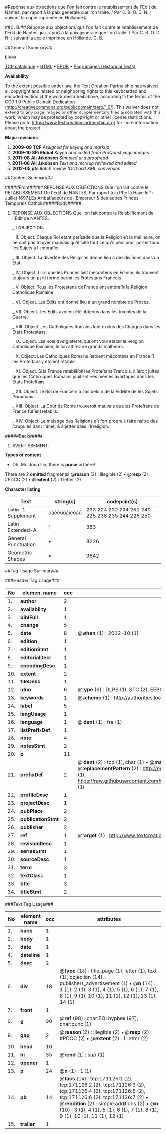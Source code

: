 #Réponse aux objections que l'on fait contre le retablissement de l'Edit de Nantes, par raport à la paix generale que l'on traite. / Par C. B. O. D. N. ; suivant la copie imprimée en Hollande.#

##C. B.##
Réponse aux objections que l'on fait contre le retablissement de l'Edit de Nantes, par raport à la paix generale que l'on traite. / Par C. B. O. D. N. ; suivant la copie imprimée en Hollande.
C. B.

##General Summary##

**Links**

[TCP catalogue](http://www.ota.ox.ac.uk/tcp/)  • 
[HTML](http://tei.it.ox.ac.uk/tcp/Texts-HTML/free/A77/A77489.html)  • 
[EPUB](http://tei.it.ox.ac.uk/tcp/Texts-EPUB/free/A77/A77489.epub) • 
[Page images (Historical Texts)](https://historicaltexts.jisc.ac.uk/eebo-45097506e)

**Availability**

To the extent possible under law, the Text Creation Partnership has waived all copyright and related or neighboring rights to this keyboarded and encoded edition of the work described above, according to the terms of the CC0 1.0 Public Domain Dedication (http://creativecommons.org/publicdomain/zero/1.0/). This waiver does not extend to any page images or other supplementary files associated with this work, which may be protected by copyright or other license restrictions. Please go to https://www.textcreationpartnership.org/ for more information about the project.

**Major revisions**

1. __2009-09__ __TCP__ *Assigned for keying and markup*
1. __2009-10__ __SPi Global__ *Keyed and coded from ProQuest page images*
1. __2011-08__ __Ali Jakobson__ *Sampled and proofread*
1. __2011-08__ __Ali Jakobson__ *Text and markup reviewed and edited*
1. __2012-05__ __pfs__ *Batch review (QC) and XML conversion*

##Content Summary##

#####Front#####
REPONSE AUX OBJECTIONS Que l'on fait contre le RETABLISSEMENT De l'Edit de NANTES, Par raport à la PDe la Haye le 1r. Juillet 1697.LEs Ambaſſadeurs de l'Empereur & des autres Princes Temporels Catholi
#####Body#####

1. REPONSE AUX OBJECTIONS Que l'on fait contre le Rètabliſſement de l'Edit de NANTES.

    _ I OBJECTION.

    _ II. Object. Chaque Roi etant perſuadè que ſa Religion eſt la meilleure, on ne doit pas trouver mauvais qu'il faſſe tout ce qu'il peut pour porter tous ſes Sujets á l'embraſſer.

    _ III. Object. La diverſité des Religions donne lieu á des diviſions dans un Etat.

    _ IV. Object. Lors que les Princes ſont mécontens en France, ils trouvent toujours un parti formé parmi les Protestans Francois.

    _ V. Object. Tous les Protestans de France ont embraſſé la Religion Catholique Romaine.

    _ VI. Object. Les Edits ont donné lieu à un grand nombre de Procez.

    _ VII. Object. Les Edits avoient été obtenus dans les troubles de la Guerre.

    _ VIII. Object. Les Catholiques Romains ſont exclus des Charges dans les Etats Protestans.

    _ IX. Object. Les Rois d'Angleterre, qui ont voul établir la Religion Catholique Romaine, ſe ſon attirez de grands malheurs.

    _ X. Object. Les Catholiques Romains ſeroient mécontens en France ſi les Proteſtans y étoient rétablis.

    _ XI. Object. Si la France retabliſſoit les Proteſtans Francois, il ſeroit juſtes que les Catholiques Romains jouiſſent •es mêmes avantages dans les Etats Proteſtans.

    _ XII. Object. Le Roi de France n'a pas beſoin de la Fidelité de ſes Sujets Proteſtans.

    _ XIII. Object. La Cour de Rome trouveroit mauvais que les Proteſtans de France fuſſent rétablis.

    _ XIV. Object. Le melange des Religions eſt fort propre à faire naître des ſcrupules dans l'ame, & à jetter dans l'Irreligion.

#####Back#####

1. AVERTISSEMENT.

**Types of content**

  * Oh, Mr. Jourdain, there is **prose** in there!

There are 2 **omitted** fragments! 
 @__reason__ (2) : illegible (2)  •  @__resp__ (2) : #PDCC (2)  •  @__extent__ (2) : 1 letter (2)

**Character listing**


|Text|string(s)|codepoint(s)|
|---|---|---|
|Latin-1 Supplement|éàèêûùáîëôâú|233 224 232 234 251 249 225 238 235 244 226 250|
|Latin Extended-A|ſ|383|
|General Punctuation|•|8226|
|Geometric Shapes|▪|9642|

##Tag Usage Summary##

###Header Tag Usage###

|No|element name|occ|attributes|
|---|---|---|---|
|1.|__author__|2||
|2.|__availability__|1||
|3.|__biblFull__|1||
|4.|__change__|5||
|5.|__date__|8| @__when__ (1) : 2012-10 (1)|
|6.|__edition__|1||
|7.|__editionStmt__|1||
|8.|__editorialDecl__|1||
|9.|__encodingDesc__|1||
|10.|__extent__|2||
|11.|__fileDesc__|1||
|12.|__idno__|6| @__type__ (6) : DLPS (1), STC (2), EEBO-CITATION (1), OCLC (1), VID (1)|
|13.|__keywords__|1| @__scheme__ (1) : http://authorities.loc.gov/ (1)|
|14.|__label__|5||
|15.|__langUsage__|1||
|16.|__language__|1| @__ident__ (1) : fre (1)|
|17.|__listPrefixDef__|1||
|18.|__note__|4||
|19.|__notesStmt__|2||
|20.|__p__|11||
|21.|__prefixDef__|2| @__ident__ (2) : tcp (1), char (1)  •  @__matchPattern__ (2) : ([0-9\-]+):([0-9IVX]+) (1), (.+) (1)  •  @__replacementPattern__ (2) : http://eebo.chadwyck.com/downloadtiff?vid=$1&page=$2 (1), https://raw.githubusercontent.com/textcreationpartnership/Texts/master/tcpchars.xml#$1 (1)|
|22.|__profileDesc__|1||
|23.|__projectDesc__|1||
|24.|__pubPlace__|2||
|25.|__publicationStmt__|2||
|26.|__publisher__|2||
|27.|__ref__|1| @__target__ (1) : http://www.textcreationpartnership.org/docs/. (1)|
|28.|__revisionDesc__|1||
|29.|__seriesStmt__|1||
|30.|__sourceDesc__|1||
|31.|__term__|3||
|32.|__textClass__|1||
|33.|__title__|3||
|34.|__titleStmt__|2||


###Text Tag Usage###

|No|element name|occ|attributes|
|---|---|---|---|
|1.|__back__|1||
|2.|__body__|1||
|3.|__date__|1||
|4.|__dateline__|1||
|5.|__desc__|2||
|6.|__div__|18| @__type__ (18) : title_page (1), letter (1), text (1), objection (14), publishers_advertisement (1)  •  @__n__ (14) : 1 (1), 2 (1), 3 (1), 4 (1), 5 (1), 6 (1), 7 (1), 8 (1), 9 (1), 10 (1), 11 (1), 12 (1), 13 (1), 14 (1)|
|7.|__front__|1||
|8.|__g__|98| @__ref__ (98) : char:EOLhyphen (97), char:punc (1)|
|9.|__gap__|2| @__reason__ (2) : illegible (2)  •  @__resp__ (2) : #PDCC (2)  •  @__extent__ (2) : 1 letter (2)|
|10.|__head__|16||
|11.|__hi__|35| @__rend__ (1) : sup (1)|
|12.|__opener__|1||
|13.|__p__|24| @__n__ (1) : 1 (1)|
|14.|__pb__|14| @__facs__ (14) : tcp:171126:1 (2), tcp:171126:2 (2), tcp:171126:3 (2), tcp:171126:4 (2), tcp:171126:5 (2), tcp:171126:6 (2), tcp:171126:7 (2)  •  @__rendition__ (2) : simple:additions (2)  •  @__n__ (10) : 3 (1), 4 (1), 5 (1), 6 (1), 7 (1), 8 (1), 9 (1), 10 (1), 11 (1), 12 (1)|
|15.|__trailer__|1||
